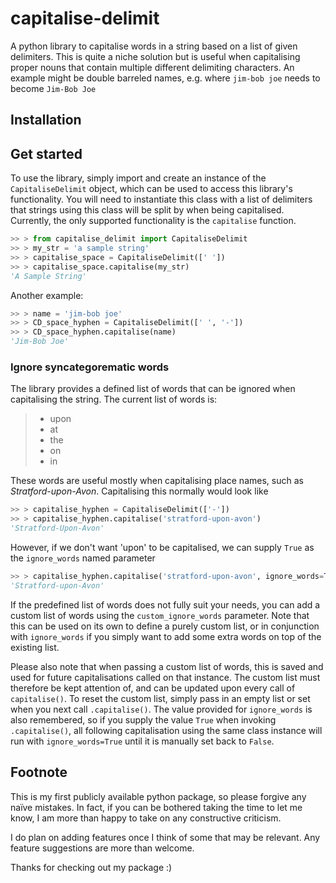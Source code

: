 # capitalise-delimit

A python library to capitalise words in a string based on a list of given delimiters. This is quite a niche solution but
is useful when capitalising proper nouns that contain multiple different delimiting characters. An example might be
double barreled names, e.g. where `jim-bob joe` needs to become `Jim-Bob Joe`

## Installation

## Get started

To use the library, simply import and create an instance of the `CapitaliseDelimit` object, which can be used to access
this library's functionality. You will need to instantiate this class with a list of delimiters that strings using this
class will be split by when being capitalised. Currently, the only supported functionality is the `capitalise` function.

```python
>> > from capitalise_delimit import CapitaliseDelimit
>> > my_str = 'a sample string'
>> > capitalise_space = CapitaliseDelimit([' '])
>> > capitalise_space.capitalise(my_str)
'A Sample String'
```

Another example:

```python
>> > name = 'jim-bob joe'
>> > CD_space_hyphen = CapitaliseDelimit([' ', '-'])
>> > CD_space_hyphen.capitalise(name)
'Jim-Bob Joe'
```

### Ignore syncategorematic words

The library provides a defined list of words that can be ignored when capitalising the string. The current list of words
is:
> * upon
>* at
>* the
>* on
>* in

These words are useful mostly when capitalising place names, such as _Stratford-upon-Avon_. Capitalising this normally
would look like

```python
>> > capitalise_hyphen = CapitaliseDelimit(['-'])
>> > capitalise_hyphen.capitalise('stratford-upon-avon')
'Stratford-Upon-Avon'
```

However, if we don't want 'upon' to be capitalised, we can supply `True` as the `ignore_words` named parameter

```python
>> > capitalise_hyphen.capitalise('stratford-upon-avon', ignore_words=True)
'Stratford-upon-Avon'
```

If the predefined list of words does not fully suit your needs, you can add a custom list of words using
the `custom_ignore_words` parameter. Note that this can be used on its own to define a purely custom list, or in
conjunction with `ignore_words` if you simply want to add some extra words on top of the existing list.

Please also note that when passing a custom list of words, this is saved and used for future capitalisations called on
that instance. The custom list must therefore be kept attention of, and can be updated upon every call of 
`capitalise()`. To reset the custom list, simply pass in an empty list or set when you next call `.capitalise()`. The 
value provided for `ignore_words` is also remembered, so if you supply the value `True` when invoking `.capitalise()`, 
all following capitalisation using the same class instance will run with `ignore_words=True` until it is manually 
set back to `False`.

## Footnote

This is my first publicly available python package, so please forgive any naïve mistakes. In fact, if you can be
bothered taking the time to let me know, I am more than happy to take on any constructive criticism.

I do plan on adding features once I think of some that may be relevant. Any feature suggestions are more than welcome.

Thanks for checking out my package :)